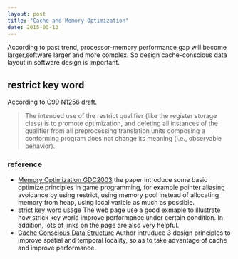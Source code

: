 ```yaml
---
layout: post
title: "Cache and Memory Optimization" 
date: 2015-03-13
---
```

According to past trend, processor-memory performance gap will become larger,software larger and more complex. So design 
cache-conscious data layout in software design is important.  

## restrict key word 
According to C99 N1256 draft.    

>The intended use of the restrict qualifier (like the register storage class) is to promote optimization,
 and deleting all instances of the qualifier from all preprocessing translation units composing a conforming program does not change its meaning (i.e., observable behavior).

### reference
- [Memory Optimization GDC2003](http://www.research.scea.com/research/pdfs/GDC2003_Memory_Optimization_18Mar03.pdf)
the paper introduce some basic optimize principles in game programming, for example pointer aliasing avoidance by using restrict,
using memory pool instead of allocating memory from heap, using local varible as much as possible.
- [strict key word usage](http://stackoverflow.com/questions/745870/realistic-usage-of-the-c99-restrict-keyword) The web page use a 
good exmaple to illustrate how strick key world improve performance under certain condition. In addition, lots of links on the page are
also very helpful.
- [Cache Conscious Data Structure](http://research.microsoft.com/en-us/um/people/trishulc/papers/Cache-conscious.pdf) Author intruduce
3 design principles to improve spatial and temporal locality, so as to take advantage of cache and improve performance.
